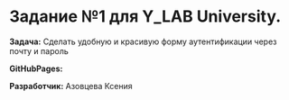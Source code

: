 # <b>Задание №1 для Y_LAB University.</b>  

<b>Задача:</b> Сделать удобную и красивую форму аутентификации через почту и пароль

<b>GitHubPages:</b> 

<b>Разработчик:</b> Азовцева Ксения
